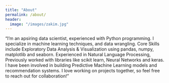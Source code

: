 ```yaml
---
title: "About"
permalink: /about/
header:
  image: "/images/zakim.jpg"
---
```


“I’m an apsiring data scientist, experienced with Python programming. I specialize in machine learning techniques, and data wrangling. 
Core Skills include Exploratory Data Analysis & Visualization using pandas, numpy, matplotlib and seaborn.
Experienced in Natural Language Processing, Previously worked with libraries like scikit learn, Neural Networks and keras.
I have been involved in building Predictive Machine Learning models and recommendation systems. 
I love working on projects together, so feel free to reach out for collaboration!”
